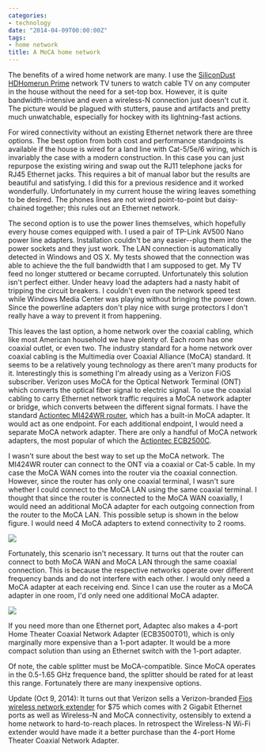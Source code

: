```yaml
---
categories:
- technology
date: "2014-04-09T00:00:00Z"
tags:
- home network
title: A MoCA home network
---
```

The benefits of a wired home network are many.  I use the [SiliconDust HDHomerun Prime](http://www.silicondust.com/products/hdhomerun/prime) network TV tuners to watch cable TV on any computer in the house without the need for a set-top box.  However, it is quite bandwidth-intensive and even a wireless-N connection just doesn't cut it.  The picture would be plagued with stutters, pause and artifacts and pretty much unwatchable, especially for hockey with its lightning-fast actions.

For wired connectivity without an existing Ethernet network there are three options.  The best option from both cost and performance standpoints is available if the house is wired for a land line with Cat-5/5e/6 wiring, which is invariably the case with a modern construction.  In this case you can just repurpose the existing wiring and swap out the RJ11 telephone jacks for RJ45 Ethernet jacks.  This requires a bit of manual labor but the results are beautiful and satisfying.  I did this for a previous residence and it worked wonderfully. Unfortunately in my current house the wiring leaves something to be desired.  The phones lines are not wired point-to-point but daisy-chained together; this rules out an Ethernet network. 

The second option is to use the power lines themselves, which hopefully every house comes equipped with. I used a pair of TP-Link AV500 Nano power line adapters.  Installation couldn't be any easier--plug them into the power sockets and they just work. The LAN connection is automatically detected in Windows and OS X.  My tests showed that the connection was able to achieve the the full bandwidth that I am supposed to get. My TV feed no longer stuttered or became corrupted. Unfortunately this solution isn't perfect either.  Under heavy load the adapters had a nasty habit of tripping the circuit breakers.  I couldn't even run the network speed test while Windows Media Center was playing without bringing the power down.  Since the powerline adapters don't play nice with surge protectors I don't really have a way to prevent it from happening.

This leaves the last option, a home network over the coaxial cabling, which like most American household we have plenty of. Each room has one coaxial outlet, or even two. The industry standard for a home network over coaxial cabling is the Multimedia over Coaxial Alliance (MoCA) standard.  It seems to be a relatively young technology as there aren't many products for it. Interestingly this is something I'm already using as a Verizon FiOS subscriber.  Verizon uses MoCA for the Optical Network Terminal (ONT) which converts the optical fiber signal to electric signal. To use the coaxial cabling to carry Ethernet network traffic requires a MoCA network adapter or bridge, which converts between the different signal formats. I have the standard [Actiontec MI424WR router](http://www.actiontec.com/189.html), which has a built-in MoCA adapter.   It would act as one endpoint.  For each additional endpoint, I would need a separate MoCA network adapter. There are only a handful of MoCA network adapters, the most popular of which the [Actiontec ECB2500C](http://www.actiontec.com/251.html).

I wasn't sure about the best way to set up the MoCA network.  The MI424WR router can connect to the ONT via a coaxial or Cat-5 cable. In my case the MoCA WAN comes into the router via the coaxial connection. However, since the router has only one coaxial terminal, I wasn't sure whether I could connect to the MoCA LAN using the same coaxial terminal. I thought that since the router is connected to the MoCA WAN coaxially, I would need an additional MoCA adapter for each outgoing connection from the router to the MoCA LAN.  This possible setup is shown in the below figure.  I would need 4 MoCA adapters to extend connectivity to 2 rooms.

![](http://yentran.isamonkey.org/gallery/moca-home-network/moca-bad.png)

Fortunately, this scenario isn't necessary.  It turns out that the router can connect to both MoCA WAN and MoCA LAN through the same coaxial connection. This is because the respective networks operate over different frequency bands and do not interfere with each other. I would only need a MoCA adapter at each receiving end.  Since I can use the router as a MoCA adapter in one room, I'd only need one additional MoCA adapter.

![](http://yentran.isamonkey.org/gallery/moca-home-network/moca-good.png)

If you need more than one Ethernet port, Adaptec also makes a 4-port Home Theater Coaxial Network Adapter (ECB3500T01), which is only marginally more expensive than a 1-port adapter.  It would be a more compact solution than using an Ethernet switch with the 1-port adapter.

Of note, the cable splitter must be MoCA-compatible. Since MoCA operates in the 0.5-1.65 GHz frequence band, the splitter should be rated for at least this range. Fortunately there are many inexpensive options.

Update (Oct 9, 2014): It turns out that Verizon sells a Verizon-branded [Fios wireless network extender](https://teleproducts.verizon.com/fileshare/plm/brochure/ATWECB3000N_brochure.pdf) for $75 which comes with 2 Gigabit Ethernet ports as well as Wireless-N and MoCA connectivity, ostensibly to extend a home network to hard-to-reach places.  In retrospect the Wireless-N Wi-Fi extender would have made it a better purchase than the 4-port Home Theater Coaxial Network Adapter.